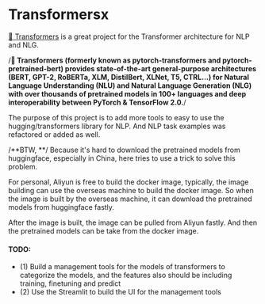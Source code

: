 # Transformersx

[🤗 Transformers](https://github.com/huggingface/transformers) is a great project for the Transformer architecture for NLP and NLG.  

/**🤗 Transformers (formerly known as pytorch-transformers and pytorch-pretrained-bert) provides state-of-the-art general-purpose 
architectures (BERT, GPT-2, RoBERTa, XLM, DistilBert, XLNet, T5, CTRL...) for Natural Language Understanding (NLU) and 
Natural Language Generation (NLG) with over thousands of pretrained models in 100+ languages and deep interoperability 
between PyTorch & TensorFlow 2.0.**/

The purpose of this project is to add more tools to easy to use the hugging/transformers library for NLP.
And NLP task examples was refactored or added as well.

/**BTW, **/
Because it's hard to download the pretrained models from huggingface, especially in China, here tries to use a trick to 
solve this problem.  

For personal, Aliyun is free to build the docker image, typically, the image building can use the overseas machine 
to build the docker image. So when the image is built by the overseas machine, it can download the pretrained models from
huggingface fastly.  

After the image is built, the image can be pulled from Aliyun fastly. And then the pretrained models can be take from the docker image.



#### TODO:  
- (1) Build a management tools for the models of transformers to categorize the models, 
    and the features also should be including training, finetuning and predict
- (2) Use the Streamlit to build the UI for the management tools



